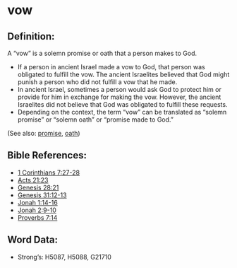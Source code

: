 # vow

## Definition:

A “vow” is a solemn promise or oath that a person makes to God.

* If a person in ancient Israel made a vow to God, that person was obligated to fulfill the vow. The ancient Israelites believed that God might punish a person who did not fulfill a vow that he made.
* In ancient Israel, sometimes a person would ask God to protect him or provide for him in exchange for making the vow. However, the ancient Israelites did not believe that God was obligated to fulfill these requests.
* Depending on the context, the term “vow” can be translated as “solemn promise” or “solemn oath” or “promise made to God.”

(See also: [promise](../kt/promise.md), [oath](../other/oath.md))

## Bible References:

* [1 Corinthians 7:27-28](rc://en/tn/help/1co/07/27)
* [Acts 21:23](rc://en/tn/help/act/21/23)
* [Genesis 28:21](rc://en/tn/help/gen/28/21)
* [Genesis 31:12-13](rc://en/tn/help/gen/31/12)
* [Jonah 1:14-16](rc://en/tn/help/jon/01/14)
* [Jonah 2:9-10](rc://en/tn/help/jon/02/09)
* [Proverbs 7:14](rc://en/tn/help/pro/07/14)

## Word Data:

* Strong’s: H5087, H5088, G21710
